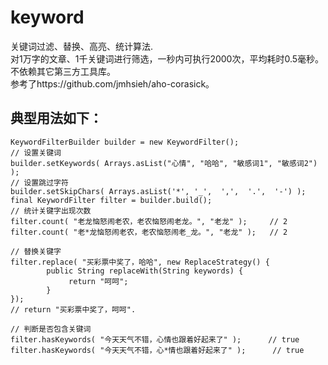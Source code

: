 keyword
=======

关键词过滤、替换、高亮、统计算法.   
对1万字的文章、1千关键词进行筛选，一秒内可执行2000次，平均耗时0.5毫秒。  
不依赖其它第三方工具库。  
参考了https://github.com/jmhsieh/aho-corasick。  
                                       
典型用法如下：  
----------------

    KeywordFilterBuilder builder = new KeywordFilter();
    // 设置关键词   
    builder.setKeywords( Arrays.asList("心情", "哈哈", "敏感词1", "敏感词2") );   
    // 设置跳过字符   
    builder.setSkipChars( Arrays.asList('*', '_',  ',',  '.',  '-') );   
    final KeywordFilter filter = builder.build();  
    // 统计关键字出现次数                         
    filter.count( "老龙恼怒闹老农，老农恼怒闹老龙。", "老龙" );     // 2          
    filter.count( "老*龙恼怒闹老农，老农恼怒闹老_龙。", "老龙" );   // 2         
  
    // 替换关键字                  
    filter.replace( "买彩票中奖了，哈哈", new ReplaceStrategy() {             
            public String replaceWith(String keywords) {                       
                 return "呵呵";                                                     
            }                                                      
    }); 
    // return "买彩票中奖了，呵呵".  
                                                 
    // 判断是否包含关键词           
    filter.hasKeywords( "今天天气不错，心情也跟着好起来了" );      // true  
    filter.hasKeywords( "今天天气不错，心*情也跟着好起来了" );      // true

